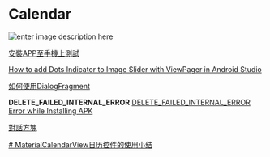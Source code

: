# Calendar

![enter image description here](https://lh3.googleusercontent.com/JQi991v0BaTllvePkuKBaGFAt2AD1tJJR0ljmINCHpauu__jQwYgAoAzzhlFukwmph0leR37-9I-)

[安裝APP至手機上測試](https://disp.cc/b/11-98ys)

[How to add Dots Indicator to Image Slider with ViewPager in Android Studio](http://www.sanktips.com/2017/10/01/how-to-add-dots-indicator-to-image-slider-with-viewpager-in-android-studio/)

[如何使用DialogFragment](http://givemepass.blogspot.com/2015/11/dialogfragment.html)

**DELETE_FAILED_INTERNAL_ERROR**
[DELETE_FAILED_INTERNAL_ERROR Error while Installing APK
](https://stackoverflow.com/questions/38892270/delete-failed-internal-error-error-while-installing-apk)

[對話方塊](https://developer.android.com/guide/topics/ui/dialogs?hl=zh-tw)

[# MaterialCalendarView日历控件的使用小结](https://blog.csdn.net/bobo1127881870/article/details/76660973)

